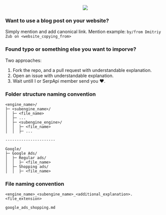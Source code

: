

<p align="center">
  <img src="https://user-images.githubusercontent.com/78694043/162030076-8c595a40-31a0-4c25-bac6-4fec9a74d8a1.png" />
</p>


### Want to use a blog post on your website?

Simply mention and add canonical link. Mention example: `by/from Dmitriy Zub on <website_copying_from>`


### Found typo or something else you want to imporve?

Two approaches:
1. Fork the repo, and a pull request with understandable explanation.
2. Open an issue with understandable explanation.
3. Wait untill I or SerpApi member send you ❤️.

### Folder structure naming convention

```lang-none
<engine_name>/
├─ <subengine_name>/
│  ├─ <file_name>
│  ├─ ...
│  ├─ <subengine_engine>/
│  │  ├─ <file_name>
│  │  ├─ ...

----------------------

Google/
├─ Google Ads/
│  ├─ Regular ads/
│  │  ├─ <file_name>
│  ├─ Shopping ads/
│  │  ├─ <file_name>

```

### File naming convention

```lang-none
<engine_name>_<subengine_name>_<additional_explanation>.<file_extension> 

google_ads_shopping.md
```
